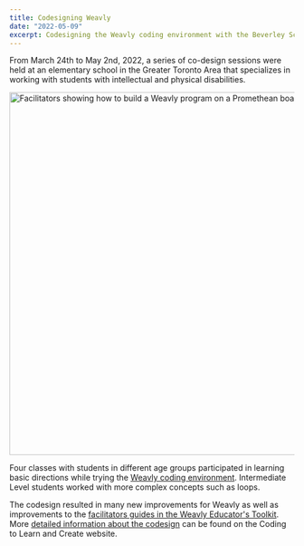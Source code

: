 ```yaml
---
title: Codesigning Weavly
date: "2022-05-09"
excerpt: Codesigning the Weavly coding environment with the Beverley School.
---
```


From March 24th to May 2nd, 2022, a series of co-design sessions were held at an
elementary school in the Greater Toronto Area that specializes in working with
students with intellectual and physical disabilities.

<img src="/news/images/Weavly-codesign.png"
    alt="Facilitators showing how to build a Weavly program on a Promethean board." width="640">

Four classes with students in different age groups participated in learning basic
directions while trying the [Weavly coding environment](https://create.weavly.org/).
Intermediate Level students worked with more complex concepts such as loops.

The codesign resulted in many new improvements for Weavly as well as improvements to the
[facilitators guides in the Weavly Educator's Toolkit](https://weavly.org/learn/resources/page/2/).
More [detailed information about the codesign](https://www.codelearncreate.org/blog/beverley-codesign/)
can be found on the Coding to Learn and Create website.
